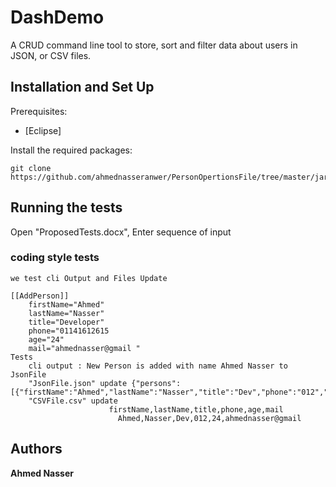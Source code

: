 # DashDemo

A CRUD command line tool to store, sort and filter data about users in JSON, or CSV files.

## Installation and Set Up

Prerequisites:
* [Eclipse] 
	
Install the required packages:
```
git clone https://github.com/ahmednasseranwer/PersonOpertionsFile/tree/master/jar
```

## Running the tests

Open "ProposedTests.docx", Enter sequence of input 

### coding style tests
	we test cli Output and Files Update

```
[[AddPerson]]
	firstName="Ahmed"
	lastName="Nasser"
	title="Developer"
	phone="01141612615
	age="24"
	mail="ahmednasser@gmail "
Tests 
	cli output : New Person is added with name Ahmed Nasser to JsonFile
	"JsonFile.json" update {"persons":[{"firstName":"Ahmed","lastName":"Nasser","title":"Dev","phone":"012","age":"24","mail":"ahmednasser@gmail"}]}
	"CSVFile.csv" update 
                      firstName,lastName,title,phone,age,mail  
	                    Ahmed,Nasser,Dev,012,24,ahmednasser@gmail
```

## Authors 

**Ahmed Nasser**
